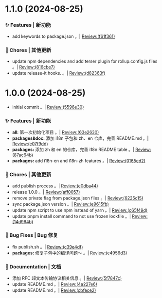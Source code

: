 # 1.1.0 (2024-08-25)


### ✨ Features | 新功能

* add keywords to package.json 。| [Review:(f61f361)](https://github.com/aiyoudiao/http-status-codes-i18n/commit/f61f3612ea0bd190992198a6c69c77d4158131b5?view=parallel)


### 🎫 Chores | 其他更新

* update npm dependencies and add terser plugin for rollup.config.js files 。| [Review:(816cbe7)](https://github.com/aiyoudiao/http-status-codes-i18n/commit/816cbe7a7c828159ecd529318f727cbc59452e4e?view=parallel)
* update release-it hooks. 。| [Review:(d82363f)](https://github.com/aiyoudiao/http-status-codes-i18n/commit/d82363fb209c23f79342d7de9dd42195bb9692a8?view=parallel)



# 1.0.0 (2024-08-25)


* Initial commit 。| [Review:(5596e30)](https://github.com/aiyoudiao/http-status-codes-i18n/commit/5596e30300f0011c6689baa8fa8161b8d425005e?view=parallel)


### ✨ Features | 新功能

* **all:** 第一次初始化项目 。| [Review:(63e2630)](https://github.com/aiyoudiao/http-status-codes-i18n/commit/63e263071f7b0b83547ba5d1caed5443ec1d4a66?view=parallel)
* **packages&doc:** 添加 i18n 子包和 zh、en 仓库，完善 README.md 。| [Review:(e07f9dd)](https://github.com/aiyoudiao/http-status-codes-i18n/commit/e07f9dd628b4be6a238b93e93bd1b804ffcb9d1b?view=parallel)
* **packages:** 添加 zh 和 en 的仓库，完善 i18n README table 。| [Review:(87ac64b)](https://github.com/aiyoudiao/http-status-codes-i18n/commit/87ac64bde2e326cf8af32ff988abe5866ebd0bae?view=parallel)
* **packages:** add i18n-en and i18n-zh features 。| [Review:(0165ed2)](https://github.com/aiyoudiao/http-status-codes-i18n/commit/0165ed211b52d9497bcaa6403ea187a6baac6528?view=parallel)


### 🎫 Chores | 其他更新

* add publish process 。| [Review:(e0dba44)](https://github.com/aiyoudiao/http-status-codes-i18n/commit/e0dba4449815f240768377976ba2b371287f5b90?view=parallel)
* release 1.0.0 。| [Review:(aff0057)](https://github.com/aiyoudiao/http-status-codes-i18n/commit/aff0057a6ba503d4452677abb7281399b0a1bbbb?view=parallel)
* remove private flag from package.json files 。| [Review:(6225c15)](https://github.com/aiyoudiao/http-status-codes-i18n/commit/6225c15e81ebee134ef9f29e74cd296935691522?view=parallel)
* sync package.json version 。| [Review:(e9615fb)](https://github.com/aiyoudiao/http-status-codes-i18n/commit/e9615fb76a80096c57d07e9606036fcb91a9d95a?view=parallel)
* update npm script to use npm instead of yarn 。| [Review:(c65f49d)](https://github.com/aiyoudiao/http-status-codes-i18n/commit/c65f49d7abb3897b30efa7a31eef8246d9572d4e?view=parallel)
* update pnpm install command to not use frozen lockfile 。| [Review:(14d964b)](https://github.com/aiyoudiao/http-status-codes-i18n/commit/14d964bfc6a9b96d0f9c06fcfb294f94f083a1a5?view=parallel)


### 🐛 Bug Fixes | Bug 修复

* fix publish.sh 。| [Review:(c39e4df)](https://github.com/aiyoudiao/http-status-codes-i18n/commit/c39e4df6bf4bbc5417a1875d15d87ad1898207a7?view=parallel)
* **packages:** 修复子包中的编译问题～ 。| [Review:(e4956d3)](https://github.com/aiyoudiao/http-status-codes-i18n/commit/e4956d3b5e7f6cdb9eca51213ce8ee7aa3c9851e?view=parallel)


### 📝 Documentation | 文档

* 添加 RFC 超文本传输协议相关信息 。| [Review:(5f7847c)](https://github.com/aiyoudiao/http-status-codes-i18n/commit/5f7847c69aa85c0591bb1314265757727e3ec88c?view=parallel)
* update README.md 。| [Review:(4a227e6)](https://github.com/aiyoudiao/http-status-codes-i18n/commit/4a227e63aa3e83cde514d02c7f6f5756f4c6e5af?view=parallel)
* update README.md 。| [Review:(cbfece2)](https://github.com/aiyoudiao/http-status-codes-i18n/commit/cbfece2d2960d0cc7153ea03bc754e43ae1e0787?view=parallel)



